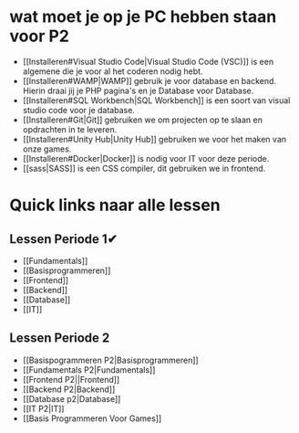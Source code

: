 # wat moet je op je PC hebben staan voor P2
- [[Installeren#Visual Studio Code|Visual Studio Code (VSC)]] is een algemene die je voor al het coderen nodig hebt.
- [[Installeren#WAMP|WAMP]] gebruik je voor database en backend. Hierin draai jij je PHP pagina's en je Database voor Database.
- [[Installeren#SQL Workbench|SQL Workbench]] is een soort van visual studio code voor je database. 
- [[Installeren#Git|Git]] gebruiken we om projecten op te slaan en opdrachten in te leveren.
- [[Installeren#Unity Hub|Unity Hub]] gebruiken we voor het maken van onze games. 
- [[Installeren#Docker|Docker]] is nodig voor IT voor deze periode.
- [[sass|SASS]] is een CSS compiler, dit gebruiken we in frontend.


# Quick links naar alle lessen
## Lessen Periode 1✔
- [[Fundamentals]]
- [[Basisprogrammeren]]
- [[Frontend]]
- [[Backend]]
- [[Database]]
- [[IT]]

## Lessen Periode 2
- [[Basispogrammeren P2|Basisprogrammeren]]
- [[Fundamentals P2|Fundamentals]]
- [[Frontend P2||Frontend]]
- [[Backend P2|Backend]]
- [[Database p2|Database]]
- [[IT P2|IT]]
- [[Basis Programmeren Voor Games]]